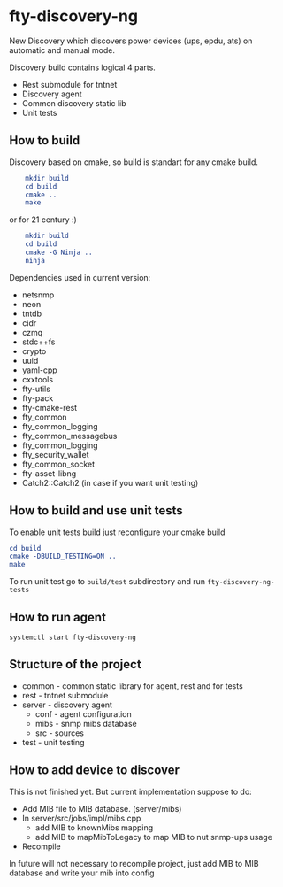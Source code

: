 # fty-discovery-ng
New Discovery which discovers power devices (ups, epdu, ats) on automatic and manual mode.


Discovery build contains logical 4 parts.

* Rest submodule for tntnet
* Discovery agent
* Common discovery static lib
* Unit tests

## How to build
Discovery based on cmake, so build is standart for any cmake build.
```CMake
    mkdir build
    cd build
    cmake ..
    make
```
or for 21 century :)
```CMake
    mkdir build
    cd build
    cmake -G Ninja ..
    ninja
```

Dependencies used in current version:

* netsnmp
* neon
* tntdb
* cidr
* czmq
* stdc++fs
* crypto
* uuid
* yaml-cpp
* cxxtools
* fty-utils
* fty-pack
* fty-cmake-rest
* fty_common
* fty_common_logging
* fty_common_messagebus
* fty_common_logging
* fty_security_wallet
* fty_common_socket
* fty-asset-libng
* Catch2::Catch2 (in case if you want unit testing)

## How to build and use unit tests
To enable unit tests build just reconfigure your cmake build
```CMake
cd build
cmake -DBUILD_TESTING=ON ..
make
```
To run unit test go to `build/test` subdirectory and run `fty-discovery-ng-tests`

## How to run agent
```
systemctl start fty-discovery-ng
```

## Structure of the project

* common - common static library for agent, rest and for tests
* rest - tntnet submodule
* server - discovery agent
    * conf - agent configuration
    * mibs - snmp mibs database
    * src - sources
* test - unit testing


## How to add device to discover

This is not finished yet. But current implementation suppose to do:

* Add MIB file to MIB database. (server/mibs)
* In server/src/jobs/impl/mibs.cpp
    * add MIB to knownMibs mapping
    * add MIB to mapMibToLegacy to map MIB to nut snmp-ups usage
* Recompile

In future will not necessary to recompile project, just add MIB to MIB database and write your mib into config 
